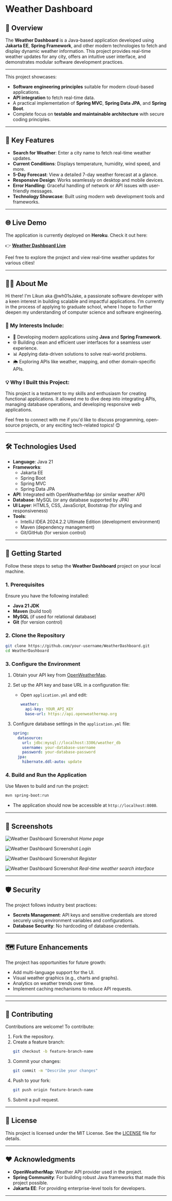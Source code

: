 # Weather Dashboard

## 🌟 Overview

The **Weather Dashboard** is a Java-based application developed using **Jakarta EE**, **Spring Framework**, and other modern technologies to fetch and display dynamic weather information. This project provides real-time weather updates for any city, offers an intuitive user interface, and demonstrates modular software development practices.




---
This project showcases:
- **Software engineering principles** suitable for modern cloud-based applications.
- **API integration** to fetch real-time data.
- A practical implementation of **Spring MVC**, **Spring Data JPA**, and **Spring Boot**.
- Complete focus on **testable and maintainable architecture** with secure coding principles.

---

## 🎯 Key Features
- **Search for Weather**: Enter a city name to fetch real-time weather updates.
- **Current Conditions**: Displays temperature, humidity, wind speed, and more.
- **5-Day Forecast**: View a detailed 7-day weather forecast at a glance.
- **Responsive Design**: Works seamlessly on desktop and mobile devices.
- **Error Handling**: Graceful handling of network or API issues with user-friendly messages.
- **Technology Showcase**: Built using modern web development tools and frameworks.

---

## 🌐 Live Demo

The application is currently deployed on **Heroku**. Check it out here:

👉 **[Weather Dashboard Live](https://my-weatherdashboard-app-0957e4d7c137.herokuapp.com)**

Feel free to explore the project and view real-time weather updates for various cities!

---
## 🙋‍♂️ About Me

Hi there! I'm Likun aka @wh01sJake, a passionate software developer with a keen interest in building scalable and impactful applications. I’m currently in the process of applying to graduate school, where I hope to further deepen my understanding of computer science and software engineering.

### 🔧 My Interests Include:
- 🚀 Developing modern applications using **Java** and **Spring Framework**.
- 🌐 Building clean and efficient user interfaces for a seamless user experience.
- 📊 Applying data-driven solutions to solve real-world problems.
- 🌦️ Exploring APIs like weather, mapping, and other domain-specific APIs.

### 💡 Why I Built this Project:
This project is a testament to my skills and enthusiasm for creating functional applications. It allowed me to dive deep into integrating APIs, managing database operations, and developing responsive web applications.

Feel free to connect with me if you'd like to discuss programming, open-source projects, or any exciting tech-related topics! 😊

---

## 🛠️ Technologies Used

- **Language**: Java 21  
- **Frameworks**:  
  - Jakarta EE  
  - Spring Boot  
  - Spring MVC  
  - Spring Data JPA
- **API**: Integrated with OpenWeatherMap (or similar weather API)
- **Database**: MySQL (or any database supported by JPA)
- **UI Layer**: HTML5, CSS, JavaScript, Bootstrap (for styling and responsiveness)
- **Tools**:
  - IntelliJ IDEA 2024.2.2 Ultimate Edition (development environment)
  - Maven (dependency management)
  - Git/GitHub (for version control)

---

## 🚀 Getting Started

Follow these steps to setup the **Weather Dashboard** project on your local machine.

### 1. Prerequisites

Ensure you have the following installed:
- **Java 21 JDK**
- **Maven** (build tool)
- **MySQL** (if used for relational database)
- **Git** (for version control)

### 2. Clone the Repository
```bash
git clone https://github.com/your-username/WeatherDashboard.git
cd WeatherDashboard
```

### 3. Configure the Environment

1. Obtain your API key from [OpenWeatherMap](https://openweathermap.org/api).
2. Set up the API key and base URL in a configuration file:
   - Open `application.yml` and edit:
     ```yaml
     weather:
       api-key: YOUR_API_KEY
       base-url: https://api.openweathermap.org
     ```

3. Configure database settings in the `application.yml` file:
   ```yaml
   spring:
     datasource:
       url: jdbc:mysql://localhost:3306/weather_db
       username: your-database-username
       password: your-database-password
     jpa:
       hibernate.ddl-auto: update
   ```

### 4. Build and Run the Application

Use Maven to build and run the project:
```bash
mvn spring-boot:run
```

- The application should now be accessible at `http://localhost:8080`.

---

## 📸 Screenshots

![Weather Dashboard Screenshot](https://github.com/user-attachments/assets/be027c06-5b7c-416e-b026-75ab6aa7b090)
*Home page*

![Weather Dashboard Screenshot](https://github.com/user-attachments/assets/cca09f8f-4378-4fa3-b3b7-6c39afffd688)
*Login*

![Weather Dashboard Screenshot](https://github.com/user-attachments/assets/e9f2930e-609e-452d-a874-694ae24cc307)
*Register*

![Weather Dashboard Screenshot](https://github.com/user-attachments/assets/fd7392bd-77db-4f7b-a444-815f9232ff02)
*Real-time weather search interface*


---


## 🛡️ Security

The project follows industry best practices:
- **Secrets Management**: API keys and sensitive credentials are stored securely using environment variables and configurations.
- **Database Security**: No hardcoding of database credentials.

---

## 🗺️ Future Enhancements

The project has opportunities for future growth:
- Add multi-language support for the UI.
- Visual weather graphics (e.g., charts and graphs).
- Analytics on weather trends over time.
- Implement caching mechanisms to reduce API requests.

---



---

## 🤝 Contributing

Contributions are welcome! To contribute:
1. Fork the repository.
2. Create a feature branch:
   ```bash
   git checkout -b feature-branch-name
   ```
3. Commit your changes:
   ```bash
   git commit -m "Describe your changes"
   ```
4. Push to your fork:
   ```bash
   git push origin feature-branch-name
   ```
5. Submit a pull request.

---

## 📜 License

This project is licensed under the MIT License. See the [LICENSE](./LICENSE) file for details.

---

## ❤️ Acknowledgments

- **OpenWeatherMap**: Weather API provider used in the project.
- **Spring Community**: For building robust Java frameworks that made this project possible.
- **Jakarta EE**: For providing enterprise-level tools for developers.

---

